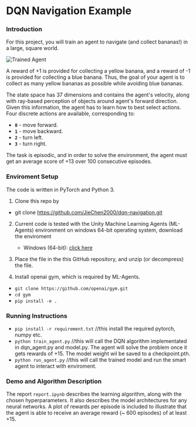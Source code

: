 [//]: # (Image References)

[image1]: https://user-images.githubusercontent.com/10624937/42135619-d90f2f28-7d12-11e8-8823-82b970a54d7e.gif "Trained Agent"

# DQN Navigation Example

### Introduction

For this project, you will train an agent to navigate (and collect bananas!) in a large, square world.  

![Trained Agent][image1]

A reward of +1 is provided for collecting a yellow banana, and a reward of -1 is provided for collecting a blue banana.  Thus, the goal of your agent is to collect as many yellow bananas as possible while avoiding blue bananas.  

The state space has 37 dimensions and contains the agent's velocity, along with ray-based perception of objects around agent's forward direction.  Given this information, the agent has to learn how to best select actions.  Four discrete actions are available, corresponding to:
- **`0`** - move forward.
- **`1`** - move backward.
- **`2`** - turn left.
- **`3`** - turn right.

The task is episodic, and in order to solve the environment, the agent must get an average score of +13 over 100 consecutive episodes.

### Enviroment Setup

The code is written in PyTorch and Python 3.

1. Clone this repo by
* git clone https://github.com/JieChen2000/dqn-navigation.git

2. Current code is tested with the Unity Machine Learning Agents (ML-Agents) environment on windows 64-bit operating system, download the enviroment
    - Windows (64-bit): [click here](https://s3-us-west-1.amazonaws.com/udacity-drlnd/P1/Banana/Banana_Windows_x86_64.zip)

3. Place the file in the this GitHub repository, and unzip (or decompress) the file.

4. Install openai gym, which is required by ML-Agents.
* `git clone https://github.com/openai/gym.git`
* `cd gym`
* `pip install -e . `

### Running Instructions
* `pip install -r requirement.txt` //this install the required pytorch, numpy etc.
* `python train_agent.py`  //this will call the DQN algorithm implementated in dqn_agent.py and model.py. The agent will solve the problem once it gets rewards of +15. The model weight wil be saved to a checkpoint.pth.
* `python run_agent.py`  //this will call the trained model and run the smart agent to interact with enviroment.

### Demo and Algorithm Description

The report `report.ipynb` describes the learning algorithm, along with the chosen hyperparameters. It also describes the model architectures for any neural networks. A plot of rewards per episode is included to illustrate that the agent is able to receive an average reward (~ 600 episodes) of at least +15.